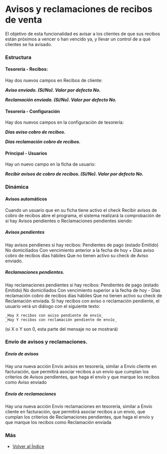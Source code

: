 # Avisos y reclamaciones de recibos de venta
El objetivo de esta funcionalidad es avisar a los clientes de que sus recibos están próximos a vencer o han vencido ya, y llevar un control de a qué clientes se ha avisado.

### Estructura

#### Tesorería - Recibos:
Hay dos nuevos campos en Recibos de cliente:

***Aviso enviado. (Sí/No). Valor por defecto No.***

***Reclamación enviada. (Sí/No). Valor por defecto No.***
#### Tesorería - Configuración
Hay dos nuevos campos en la configuración de tesorería:

***Días aviso cobro de recibos.***

***Días reclamación cobro de recibos.***
#### Principal - Usuarios
Hay un nuevo campo en la ficha de usuario:

***Recibir avisos de cobro de recibos. (Sí/No). Valor por defecto No.***
### Dinámica
#### Avisos automáticos
Cuando un usuario que en su ficha tiene activo el check Recibir avisos de cobro de recibos abre el programa, el sistema realizará la comprobación de si hay Avisos pendientes o Reclamaciones pendientes siendo:

##### Avisos pendientes 
Hay avisos pendienes si hay recibos:
Pendientes de pago (estado Emitido)
No domiciliados
Con vencimiento anterior a la fecha de hoy + Días aviso cobro de recibos días hábiles
Que no tienen activo su check de Aviso enviado.
##### Reclamaciones pendientes.
Hay reclamaciones pendientes si hay recibos:
Pendientes de pago (estado Emitido)
No domiciliados
Con vencimiento superior a la fecha de hoy - Días reclamación cobro de recibos días hábiles
Que no tienen activo su check de Reclamación enviada.
Si hay recibos con aviso o reclamación pendiente, el usuario verá un diálogo con el siguiente texto:

	_Hay X recibos con aviso pendiente de envío_
	_Hay Y recibos con reclamación pendiente de envío_
(si X o Y son 0, esta parte del mensaje no se mostrará)

### Envío de avisos y reclamaciones.
##### Envío de avisos
Hay una nueva acción Envío avisos en tesorería, similar a Envío cliente en facturación, que permitirá asociar recibos a un envío que cumplan los criterios de Avisos pendientes, que haga el envío y que marque los recibos como Aviso enviado

##### Envío de reclamaciones
Hay una nueva acción Envío reclamaciones en tesorería, similar a Envío cliente en facturación, que permitirá asociar recibos a un envío, que cumplan los criterios de Reclamaciones pendientes, que haga el envío y que marque los recibos como Reclamación enviada


### Más

  * [Volver al Índice](../index.md)
